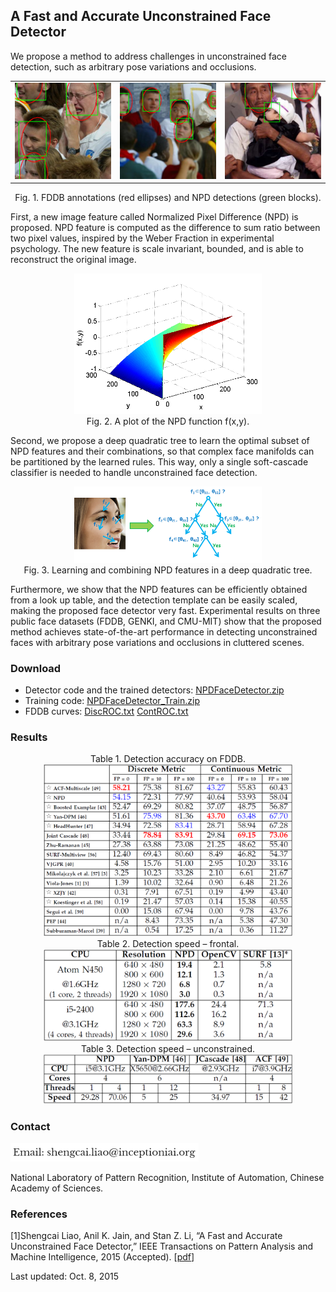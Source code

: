 ## A Fast and Accurate Unconstrained Face Detector

We propose a method to address challenges in unconstrained face detection, such as arbitrary pose variations and occlusions.

<div align=center>
    <table>
        <tr>
            <td>
                <img src="../image/fddb1.webp" width="300px">
            </td>
            <td>
                <img src="../image/fddb2.webp" width="300px">
            </td>
            <td>
                <img src="../image/fddb3.webp" width="300px">
            </td>
        </tr>
    </table>
    Fig. 1. FDDB annotations (red ellipses) and NPD detections (green blocks).
</div>

First, a new image feature called Normalized Pixel Difference (NPD) is proposed. NPD feature is computed as the difference to sum ratio between two pixel values, inspired by the Weber Fraction in experimental psychology. The new feature is scale invariant, bounded, and is able to reconstruct the original image.

<div align=center>
    <img src="../image/fxy.png" width="300px"><br/>
    Fig. 2. A plot of the NPD function f(x,y).
</div>

Second, we propose a deep quadratic tree to learn the optimal subset of NPD features and their combinations, so that complex face manifolds can be partitioned by the learned rules. This way, only a single soft-cascade classifier is needed to handle unconstrained face detection.

<div align=center>
    <img src="../image/DQT.png" width="300px"><br/>
    Fig. 3. Learning and combining NPD features in a deep quadratic tree.
</div>

Furthermore, we show that the NPD features can be efficiently obtained from a look up table, and the detection template can be easily scaled, making the proposed face detector very fast. Experimental results on three public face datasets (FDDB, GENKI, and CMU-MIT) show that the proposed method achieves state-of-the-art performance in detecting unconstrained faces with arbitrary pose variations and occlusions in cluttered scenes.

### Download

* Detector code and the trained detectors: [NPDFaceDetector.zip](https://sourceforge.net/projects/openpr/files/code%20for%20an%20individual%20algorithm/NPDFaceDetector.zip)
* Training code: [NPDFaceDetector_Train.zip](https://sourceforge.net/projects/openpr/files/code%20for%20an%20individual%20algorithm/NPDFaceDetector_Train.zip)
* FDDB curves: [DiscROC.txt](https://1drv.ms/t/s!AtFUxkZAZIU-dj9Tj2ngirTTc-8)   [ContROC.txt](https://1drv.ms/t/s!AtFUxkZAZIU-dxyBMkFDlBueA6w)

### Results

<div align=center>
    Table 1. Detection accuracy on FDDB.<br/>
    <img src="../image/fddb-results.png" width="400px"><br/>
    Table 2. Detection speed – frontal.<br/>
    <img src="../image/speed-frontal.png" width="400px"><br/>
    Table 3. Detection speed – unconstrained.<br/>
    <img src="../image/speed-unconstrain.png" width="400px"><br/>
</div>

### Contact
<img src="../image/email.webp" height="30px">
<p>National Laboratory of Pattern Recognition, Institute of Automation, Chinese Academy of Sciences.</p>

### References

[1]Shengcai Liao, Anil K. Jain, and Stan Z. Li, “A Fast and Accurate Unconstrained Face Detector,” IEEE Transactions on Pattern Analysis and Machine Intelligence, 2015 (Accepted). [[pdf](../doc/liao-pami15-npd.pdf)]

Last updated: Oct. 8, 2015

